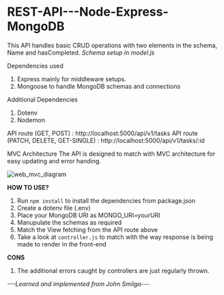 # REST-API---Node-Express-MongoDB

This API handles basic CRUD operations with two elements in the schema, Name and hasCompleted. 
*Schema setup in model.js*

Dependencies used
1. Express mainly for middleware setups.
2. Mongoose to handle MongoDB schemas and connections 

Additional Dependencies
1. Dotenv 
2. Nodemon

API route (GET, POST) : http://localhost:5000/api/v1/tasks
API route (PATCH, DELETE, GET-SINGLE) : http://localhost:5000/api/v1/tasks/:id

MVC Architecture
The API is designed to match with MVC architecture for easy updating and error handing.
 
![web_mvc_diagram](https://user-images.githubusercontent.com/95025114/171020034-23d60202-2109-4cad-9ff0-57e3d750c68b.png)

**HOW TO USE?**
1. Run `npm install` to install the dependencies from package.json
2. Create a dotenv file (.env)
3. Place your MongoDB URI as MONGO_URI=yourURI
4. Manupulate the schemas as required
5. Match the View fetching from the API route above
6. Take a look at `controller.js` to match with the way response is being made to render in the front-end

**CONS**
1. The additional errors caught by controllers are just regularly thrown.
 

*---Learned and implemented from John Smilga---*
